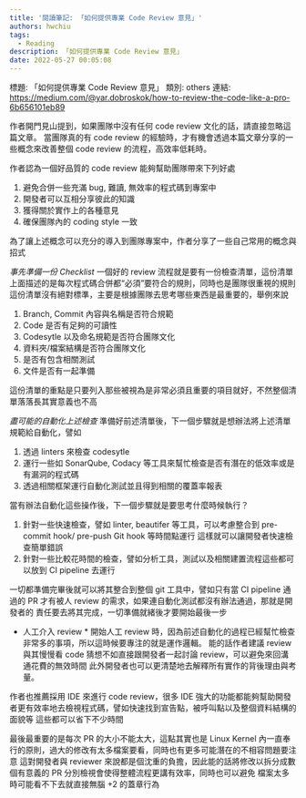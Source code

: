 ```yaml
---
title: '閱讀筆記: 「如何提供專業 Code Review 意見」'
authors: hwchiu
tags:
  - Reading
description: 「如何提供專業 Code Review 意見」
date: 2022-05-27 00:05:08
---
```


標題: 「如何提供專業 Code Review 意見」
類別: others
連結: https://medium.com/@yar.dobroskok/how-to-review-the-code-like-a-pro-6b656101eb89

作者開門見山提到，如果團隊中沒有任何 code review 文化的話，請直接忽略這篇文章。
當團隊真的有 code review 的經驗時，才有機會透過本篇文章分享的一些概念來改善整個 code review 的流程，高效率低耗時。

作者認為一個好品質的 code review 能夠幫助團隊帶來下列好處
1. 避免合併一些充滿 bug, 難讀, 無效率的程式碼到專案中
2. 開發者可以互相分享彼此的知識
3. 獲得關於實作上的各種意見
4. 確保團隊內的 coding style 一致

為了讓上述概念可以充分的導入到團隊專案中，作者分享了一些自己常用的概念與招式

*事先準備一份 Checklist*
一個好的 review 流程就是要有一份檢查清單，這份清單上面描述的是每次程式碼合併都“必須”要符合的規則，同時也是團隊很重視的規則
這份清單沒有絕對標準，主要是根據團隊去思考哪些東西是最重要的，舉例來說
1. Branch, Commit 內容與名稱是否符合規範
2. Code 是否有足夠的可讀性
3. Codesytle 以及命名規範是否符合團隊文化
4. 資料夾/檔案結構是否符合團隊文化
5. 是否有包含相關測試
6. 文件是否有一起準備

這份清單的重點是只要列入那些被視為是非常必須且重要的項目就好，不然整個清單落落長其實意義也不高

*盡可能的自動化上述檢查*
準備好前述清單後，下一個步驟就是想辦法將上述清單規範給自動化，譬如
1. 透過 linters 來檢查 codesytle
2. 運行一些如 SonarQube, Codacy 等工具來幫忙檢查是否有潛在的低效率或是有漏洞的程式碼
3. 透過相關框架運行自動化測試並且得到相關的覆蓋率報表

當有辦法自動化這些操作後，下一個步驟就是要思考什麼時候執行？
1. 針對一些快速檢查，譬如 linter, beautifer 等工具，可以考慮整合到 pre-commit hook/ pre-push Git hook 等時間點運行
這樣就可以讓開發者快速檢查簡單錯誤
2. 針對一些比較花時間的檢查，譬如分析工具，測試以及相關建置流程這些都可以放到 CI pipeline 去運行

一切都準備完畢後就可以將其整合到整個 git 工具中，譬如只有當 CI pipeline 通過的 PR 才有被人 review 的需求，如果連自動化測試都沒有辦法通過，那就是開發者的
責任要去將其完成，一切準備就緒後才要開始最後一步

* 人工介入 review *
開始人工 review 時，因為前述自動化的過程已經幫忙檢查非常多的事項，所以這時候要專注的就是運作邏輯。
能的話作者建議 review 與其慢慢看 code 猜想不如直接跟開發者一起討論 review，可以避免來回溝通花費的無效時間
此外開發者也可以更清楚地去解釋所有實作的背後理由與考量。

作者也推薦採用 IDE 來進行 code review，很多 IDE 強大的功能都能夠幫助開發者更有效率地去檢視程式碼，譬如快速找到宣告點，被呼叫點以及整個資料結構的面貌等
這些都可以省下不少時間

最後最重要的是每次 PR 的大小不能太大，這點其實也是 Linux Kernel 內一直奉行的原則，過大的修改有太多檔案要看，同時也有更多可能潛在的不相容問題要注意
這對開發者與 reviewer 來說都是個沈重的負擔，因此能的話將修改以拆分成數個有意義的 PR 分別檢視會使得整體流程更講有效率，同時也可以避免
檔案太多時可能看不下去就直接無腦 +2 的蓋章行為

